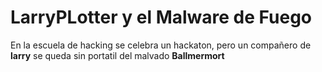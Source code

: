 # LarryPLotter y el Malware de Fuego
En la escuela de hacking se celebra un hackaton, pero un compañero de **larry** se queda sin portatil
del malvado **Ballmermort**
